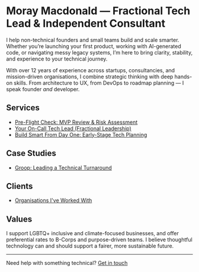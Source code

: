 # Moray Macdonald — Fractional Tech Lead & Independent Consultant

I help non-technical founders and small teams build and scale smarter. Whether you’re launching your first product, working with AI-generated code, or navigating messy legacy systems, I’m here to bring clarity, stability, and experience to your technical journey.

With over 12 years of experience across startups, consultancies, and mission-driven organisations, I combine strategic thinking with deep hands-on skills. From architecture to UX, from DevOps to roadmap planning — I speak founder _and_ developer.

## Services

- [Pre-Flight Check: MVP Review & Risk Assessment](./preflight-check.md)
- [Your On-Call Tech Lead (Fractional Leadership)](./fractional-tech-lead.md)
- [Build Smart From Day One: Early-Stage Tech Planning](./build-smart.md)

## Case Studies

- [Groop: Leading a Technical Turnaround](./groop-case-study.md)

## Clients

- [Organisations I've Worked With](./clients.md)

## Values

I support LGBTQ+ inclusive and climate-focused businesses, and offer preferential rates to B-Corps and purpose-driven teams. I believe thoughtful technology can and should support a fairer, more sustainable future.

---

Need help with something technical? [Get in touch](mailto:hello@moray.dev)
